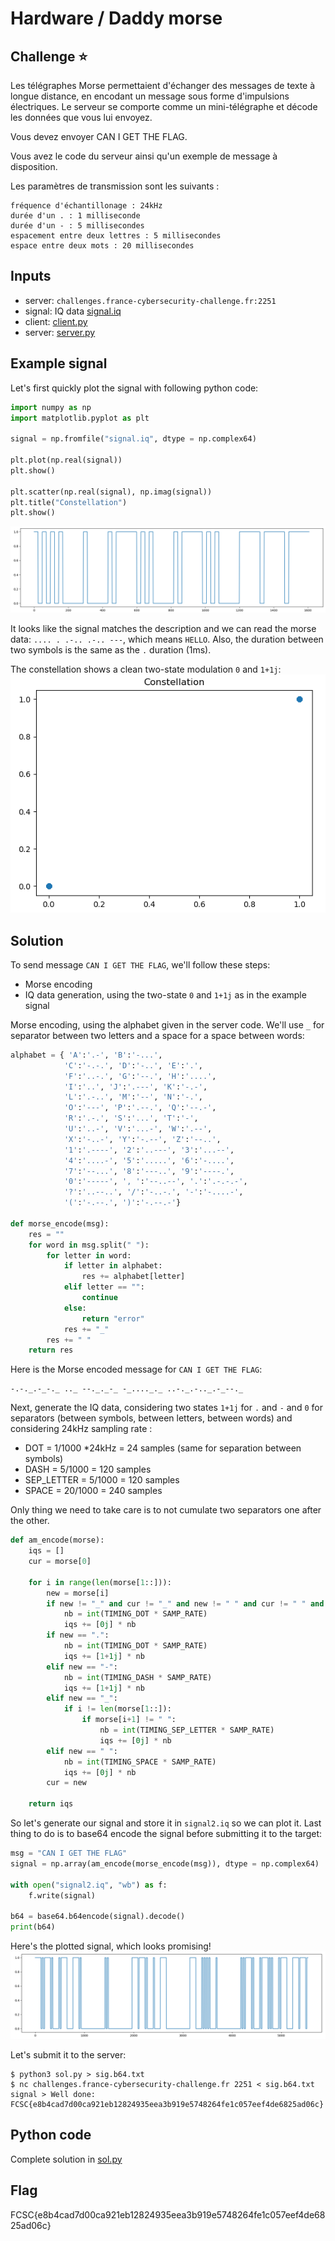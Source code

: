 # Hardware / Daddy morse

## Challenge :star:
Les télégraphes Morse permettaient d'échanger des messages de texte à longue distance, en encodant un message sous forme d'impulsions électriques. Le serveur se comporte comme un mini-télégraphe et décode les données que vous lui envoyez.

Vous devez envoyer CAN I GET THE FLAG.

Vous avez le code du serveur ainsi qu'un exemple de message à disposition.

Les paramètres de transmission sont les suivants :

    fréquence d'échantillonage : 24kHz
    durée d'un . : 1 milliseconde
    durée d'un - : 5 millisecondes
    espacement entre deux lettres : 5 millisecondes
    espace entre deux mots : 20 millisecondes

## Inputs
- server: `challenges.france-cybersecurity-challenge.fr:2251`
- signal: IQ data [signal.iq](./signal.iq)
- client: [client.py](./client.py)
- server: [server.py](./server.py)

## Example signal
Let's first quickly plot the signal with following python code:
```python
import numpy as np
import matplotlib.pyplot as plt

signal = np.fromfile("signal.iq", dtype = np.complex64)

plt.plot(np.real(signal))
plt.show()

plt.scatter(np.real(signal), np.imag(signal))
plt.title("Constellation")
plt.show()
```

![signal.png](./signal.png)

It looks like the signal matches the description and we can read the morse data: `.... . .-.. .-.. ---`, which means `HELLO`. Also, the duration between two symbols is the same as the `.` duration (1ms).

The constellation shows a clean two-state modulation `0` and `1+1j`:
![constellation.png](./constellation.png)

## Solution
To send message `CAN I GET THE FLAG`, we'll follow these steps:
- Morse encoding
- IQ data generation, using the two-state `0` and `1+1j` as in the example signal

Morse encoding, using the alphabet given in the server code. We'll use `_` for separator between two letters and a space for a space between words:
```python
alphabet = { 'A':'.-', 'B':'-...',
            'C':'-.-.', 'D':'-..', 'E':'.',
            'F':'..-.', 'G':'--.', 'H':'....',
            'I':'..', 'J':'.---', 'K':'-.-',
            'L':'.-..', 'M':'--', 'N':'-.',
            'O':'---', 'P':'.--.', 'Q':'--.-',
            'R':'.-.', 'S':'...', 'T':'-',
            'U':'..-', 'V':'...-', 'W':'.--',
            'X':'-..-', 'Y':'-.--', 'Z':'--..',
            '1':'.----', '2':'..---', '3':'...--',
            '4':'....-', '5':'.....', '6':'-....',
            '7':'--...', '8':'---..', '9':'----.',
            '0':'-----', ', ':'--..--', '.':'.-.-.-',
            '?':'..--..', '/':'-..-.', '-':'-....-',
            '(':'-.--.', ')':'-.--.-'}

def morse_encode(msg):
    res = ""
    for word in msg.split(" "):
        for letter in word:
            if letter in alphabet:
                res += alphabet[letter]
            elif letter == "":
                continue
            else:
                return "error"
            res += "_"
        res += " "
    return res
```

Here is the Morse encoded message for `CAN I GET THE FLAG`:
```
-.-._.-_-._ .._ --._._-_ -_...._._ ..-._.-.._.-_--._
```

Next, generate the IQ data, considering two states `1+1j` for `.` and `-` and `0` for separators (between symbols, between letters, between words) and considering 24kHz sampling rate :
- DOT = 1/1000 *24kHz = 24 samples (same for separation between symbols)
- DASH = 5/1000 = 120 samples
- SEP_LETTER = 5/1000 = 120 samples
- SPACE = 20/1000 = 240 samples

Only thing we need to take care is to not cumulate two separators one after the other.

```python
def am_encode(morse):
    iqs = []
    cur = morse[0]

    for i in range(len(morse[1::])):
        new = morse[i]
        if new != "_" and cur != "_" and new != " " and cur != " " and i != 0:
            nb = int(TIMING_DOT * SAMP_RATE)
            iqs += [0j] * nb
        if new == ".":
            nb = int(TIMING_DOT * SAMP_RATE)
            iqs += [1+1j] * nb
        elif new == "-":
            nb = int(TIMING_DASH * SAMP_RATE)
            iqs += [1+1j] * nb
        elif new == "_":
            if i != len(morse[1::]):
                if morse[i+1] != " ":
                    nb = int(TIMING_SEP_LETTER * SAMP_RATE)
                    iqs += [0j] * nb
        elif new == " ":
            nb = int(TIMING_SPACE * SAMP_RATE)
            iqs += [0j] * nb
        cur = new

    return iqs
```

So let's generate our signal and store it in `signal2.iq` so we can plot it. Last thing to do is to base64 encode the signal before submitting it to the target:

```python
msg = "CAN I GET THE FLAG"
signal = np.array(am_encode(morse_encode(msg)), dtype = np.complex64)

with open("signal2.iq", "wb") as f:
    f.write(signal)

b64 = base64.b64encode(signal).decode()
print(b64)
```

Here's the plotted signal, which looks promising!
![signal2.png](./signal2.png)

Let's submit it to the server:
```console
$ python3 sol.py > sig.b64.txt
$ nc challenges.france-cybersecurity-challenge.fr 2251 < sig.b64.txt
signal > Well done: FCSC{e8b4cad7d00ca921eb12824935eea3b919e5748264fe1c057eef4de6825ad06c}
```

## Python code
Complete solution in [sol.py](./sol.py)

## Flag
FCSC{e8b4cad7d00ca921eb12824935eea3b919e5748264fe1c057eef4de6825ad06c}
